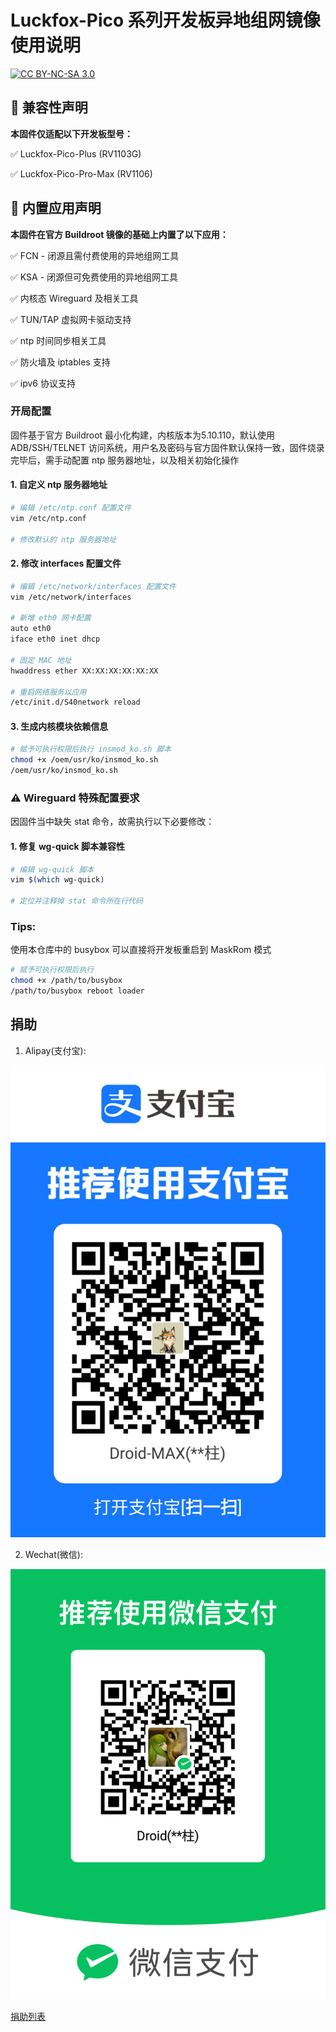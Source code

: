 # Luckfox-Pico 系列开发板异地组网镜像使用说明

[![CC BY-NC-SA 3.0](https://img.shields.io/badge/License-CC%20BY--NC--SA%203.0-lightgrey.svg)](https://creativecommons.org/licenses/by-nc-sa/3.0/)

## 🚨 兼容性声明
**本固件仅适配以下开发板型号：**

✅ Luckfox-Pico-Plus (RV1103G)

✅ Luckfox-Pico-Pro-Max (RV1106)

## 🚨 内置应用声明
**本固件在官方 Buildroot 镜像的基础上内置了以下应用：**

✅ FCN - 闭源且需付费使用的异地组网工具

✅ KSA - 闭源但可免费使用的异地组网工具

✅ 内核态 Wireguard 及相关工具

✅ TUN/TAP 虚拟网卡驱动支持

✅ ntp 时间同步相关工具

✅ 防火墙及 iptables 支持

✅ ipv6 协议支持

### 开局配置
固件基于官方 Buildroot 最小化构建，内核版本为5.10.110，默认使用 ADB/SSH/TELNET 访问系统，用户名及密码与官方固件默认保持一致，固件烧录完毕后，需手动配置 ntp 服务器地址，以及相关初始化操作

#### 1. 自定义 ntp 服务器地址

```bash
# 编辑 /etc/ntp.conf 配置文件
vim /etc/ntp.conf

# 修改默认的 ntp 服务器地址
```

#### 2. 修改 interfaces 配置文件

```bash
# 编辑 /etc/network/interfaces 配置文件
vim /etc/network/interfaces

# 新增 eth0 网卡配置
auto eth0
iface eth0 inet dhcp

# 固定 MAC 地址
hwaddress ether XX:XX:XX:XX:XX:XX

# 重启网络服务以应用
/etc/init.d/S40network reload
```

#### 3. 生成内核模块依赖信息

```bash
# 赋予可执行权限后执行 insmod_ko.sh 脚本
chmod +x /oem/usr/ko/insmod_ko.sh
/oem/usr/ko/insmod_ko.sh
```

### ⚠️ Wireguard 特殊配置要求
因固件当中缺失 stat 命令，故需执行以下必要修改：

#### 1. 修复 wg-quick 脚本兼容性

```bash
# 编辑 wg-quick 脚本
vim $(which wg-quick)

# 定位并注释掉 stat 命令所在行代码
```

### Tips:
使用本仓库中的 busybox 可以直接将开发板重启到 MaskRom 模式

```bash
# 赋予可执行权限后执行
chmod +x /path/to/busybox
/path/to/busybox reboot loader
```

## 捐助

1. Alipay(支付宝):

![alipay](pic/alipay.jpg)

2. Wechat(微信):

![wechat](pic/wechat.png)

[捐助列表](https://github.com/Droid-MAX/Luckfox-Pico-SDWAN/wiki/Donate‐list)
